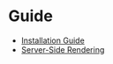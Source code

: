 # Guide
+ [Installation Guide](/chtml/guide/installation-guide.md)
+ [Server-Side Rendering](/chtml/guide/server-side-rendering.md)